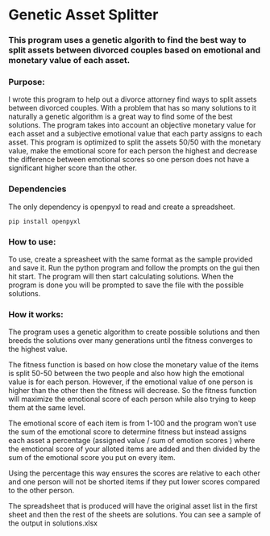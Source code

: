 # Genetic Asset Splitter

### This program uses a genetic algorith to find the best way to split assets between divorced couples based on emotional and monetary value of each asset.

### Purpose:

I wrote this program to help out a divorce attorney find ways to split assets between divorced couples. With a problem that has so many solutions to it naturally a genetic algorithm is a great way to find some of the best solutions. The program takes into account an objective monetary value for each asset and a subjective emotional value that each party assigns to each asset. This program is optimized to split the assets 50/50 with the monetary value, make the emotional score for each person the highest and decrease the difference between emotional scores so one person does not have a significant higher score than the other.


### Dependencies

The only dependency is openpyxl to read and create a spreadsheet.
```
pip install openpyxl
```
### How to use:

To use, create a spreasheet with the same format as the sample provided and save it.
Run the python program and follow the prompts on the gui then hit start. The program will then start calculating solutions.
When the program is done you will be prompted to save the file with the possible solutions.

### How it works:

The program uses a genetic algorithm to create possible solutions and then breeds the solutions over many generations until the fitness converges to the highest value.

The fitness function is based on how close the monetary value of the items is split 50-50 between the two people and also how high the emotional value is for each person. However, if the emotional value of one person is higher than the other then the fitness will decrease.
So the fitness function will maximize the emotional score of each person while also trying to keep them at the same level.

The emotional score of each item is from 1-100 and the program won't use the sum of the emotional score to determine fitness but instead assigns each asset a percentage (assigned value / sum of emotion scores ) where the emotional score of your alloted items are added and then divided by the sum of the emotional score you put on every item. 

Using the percentage this way ensures the scores are relative to each other and one person will not be shorted items if they put lower scores compared to the other person.

The spreadsheet that is produced will have the original asset list in the first sheet and then the rest of the sheets are solutions. You can see a sample of the output in solutions.xlsx



